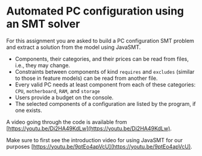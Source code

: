 # Automated PC configuration using an SMT solver

For this assignment you are asked to build a PC configuration SMT problem and extract a solution from the model using JavaSMT.

- Components, their categories, and their prices can be read from files, i.e., they may change. 
- Constraints between components of kind `requires` and `excludes` (similar to those in feature models) can be read from another file.
- Every valid PC needs at least component from each of these categories: `CPU`, `motherboard`, `RAM`, and `storage`
- Users provide a budget on the console.
- The selected components of a configuration are listed by the program, if one exists.

A video going through the code is available from [https://youtu.be/Di2HA49KdLw](https://youtu.be/Di2HA49KdLw).

Make sure to first see the introduction video for using JavaSMT for our purposes [https://youtu.be/9ptEo4apVcU](https://youtu.be/9ptEo4apVcU).
